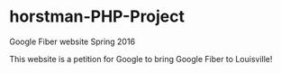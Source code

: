 # horstman-PHP-Project
Google Fiber website Spring 2016

This website is a petition for Google to bring Google Fiber to Louisville!
